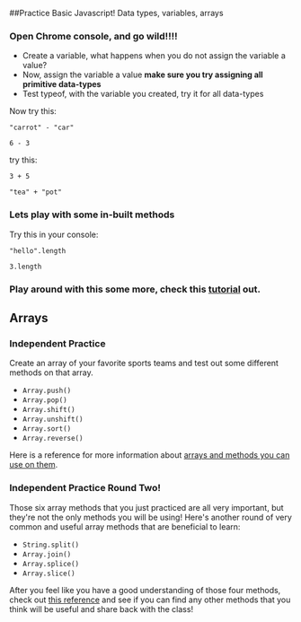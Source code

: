 ##Practice Basic Javascript! Data types, variables, arrays

### Open Chrome console, and go wild!!!!

- Create a variable, what happens when you do not assign the variable a value?
- Now, assign the variable a value
        **make sure you try assigning all primitive data-types**
- Test typeof, with the variable you created, try it for all data-types

Now try this:
```
"carrot" - "car"

6 - 3
```

 try this:
```
3 + 5

"tea" + "pot"
```
### Lets play with some in-built methods

Try this in your console:
```
"hello".length

3.length
```

### Play around with this some more, check this **[tutorial](http://www.w3schools.com/js/js_variables.asp)** out.

## Arrays

### Independent Practice
Create an array of your favorite sports teams and test out some different methods on that array. 

*    `Array.push()`
*    `Array.pop()`
*    `Array.shift()`
*    `Array.unshift()`
*    `Array.sort()`
*    `Array.reverse()`

Here is a reference for more information about [arrays and methods you can use on them](http://devdocs.io/javascript-array/).

### Independent Practice Round Two!
Those six array methods that you just practiced are all very important, but they're not the only methods you will be using! Here's another round of very common and useful array methods that are beneficial to learn:

* `String.split()`
* `Array.join()`
* `Array.splice()`
* `Array.slice()`

After you feel like you have a good understanding of those four methods, check out [this reference](http://devdocs.io/javascript-array/) and see if you can find any other methods that you think will be useful and share back with the class!
